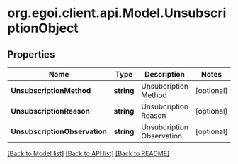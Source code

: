 
# org.egoi.client.api.Model.UnsubscriptionObject

## Properties

Name | Type | Description | Notes
------------ | ------------- | ------------- | -------------
**UnsubscriptionMethod** | **string** | Unsubcription Method | [optional] 
**UnsubscriptionReason** | **string** | Unsubcription Reason | [optional] 
**UnsubscriptionObservation** | **string** | Unsubcription Observation | [optional] 

[[Back to Model list]](../README.md#documentation-for-models)
[[Back to API list]](../README.md#documentation-for-api-endpoints)
[[Back to README]](../README.md)

